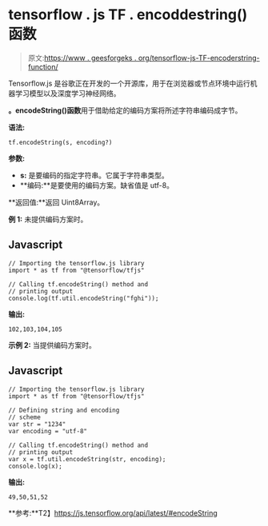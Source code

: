 # tensorflow . js TF . encoddestring()函数

> 原文:[https://www . geesforgeks . org/tensorflow-js-TF-encoderstring-function/](https://www.geeksforgeeks.org/tensorflow-js-tf-encodestring-function/)

Tensorflow.js 是谷歌正在开发的一个开源库，用于在浏览器或节点环境中运行机器学习模型以及深度学习神经网络。

**。encodeString()函数**用于借助给定的编码方案将所述字符串编码成字节。

**语法:**

```
tf.encodeString(s, encoding?)
```

**参数:**

*   **s:** 是要编码的指定字符串。它属于字符串类型。
*   **编码:**是要使用的编码方案。缺省值是 utf-8。

**返回值:**返回 Uint8Array。

**例 1:** 未提供编码方案时。

## Javascript

```
// Importing the tensorflow.js library
import * as tf from "@tensorflow/tfjs"

// Calling tf.encodeString() method and
// printing output
console.log(tf.util.encodeString("fghi"));
```

**输出:**

```
102,103,104,105
```

**示例 2:** 当提供编码方案时。

## Javascript

```
// Importing the tensorflow.js library
import * as tf from "@tensorflow/tfjs"

// Defining string and encoding
// scheme
var str = "1234"
var encoding = "utf-8"

// Calling tf.encodeString() method and
// printing output
var x = tf.util.encodeString(str, encoding);
console.log(x);
```

**输出:**

```
49,50,51,52
```

**参考:**T2】https://js.tensorflow.org/api/latest/#encodeString
